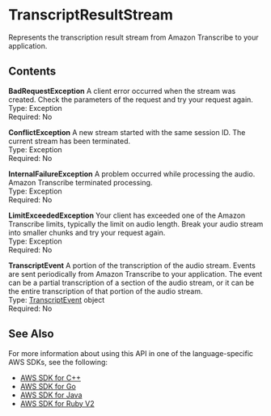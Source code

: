 # TranscriptResultStream<a name="API_streaming_TranscriptResultStream"></a>

Represents the transcription result stream from Amazon Transcribe to your application\.

## Contents<a name="API_streaming_TranscriptResultStream_Contents"></a>

 **BadRequestException**   <a name="transcribe-Type-streaming_TranscriptResultStream-BadRequestException"></a>
A client error occurred when the stream was created\. Check the parameters of the request and try your request again\.  
Type: Exception  
Required: No

 **ConflictException**   <a name="transcribe-Type-streaming_TranscriptResultStream-ConflictException"></a>
A new stream started with the same session ID\. The current stream has been terminated\.  
Type: Exception  
Required: No

 **InternalFailureException**   <a name="transcribe-Type-streaming_TranscriptResultStream-InternalFailureException"></a>
A problem occurred while processing the audio\. Amazon Transcribe terminated processing\.  
Type: Exception  
Required: No

 **LimitExceededException**   <a name="transcribe-Type-streaming_TranscriptResultStream-LimitExceededException"></a>
Your client has exceeded one of the Amazon Transcribe limits, typically the limit on audio length\. Break your audio stream into smaller chunks and try your request again\.  
Type: Exception  
Required: No

 **TranscriptEvent**   <a name="transcribe-Type-streaming_TranscriptResultStream-TranscriptEvent"></a>
A portion of the transcription of the audio stream\. Events are sent periodically from Amazon Transcribe to your application\. The event can be a partial transcription of a section of the audio stream, or it can be the entire transcription of that portion of the audio stream\.   
Type: [TranscriptEvent](API_streaming_TranscriptEvent.md) object  
Required: No

## See Also<a name="API_streaming_TranscriptResultStream_SeeAlso"></a>

For more information about using this API in one of the language\-specific AWS SDKs, see the following:
+  [AWS SDK for C\+\+](https://docs.aws.amazon.com/goto/SdkForCpp/transcribe-streaming-2017-10-26/TranscriptResultStream) 
+  [AWS SDK for Go](https://docs.aws.amazon.com/goto/SdkForGoV1/transcribe-streaming-2017-10-26/TranscriptResultStream) 
+  [AWS SDK for Java](https://docs.aws.amazon.com/goto/SdkForJava/transcribe-streaming-2017-10-26/TranscriptResultStream) 
+  [AWS SDK for Ruby V2](https://docs.aws.amazon.com/goto/SdkForRubyV2/transcribe-streaming-2017-10-26/TranscriptResultStream) 